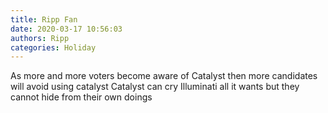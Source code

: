 ```yaml
---
title: Ripp Fan
date: 2020-03-17 10:56:03
authors: Ripp
categories: Holiday
---
```


 As more and more voters become aware of Catalyst then more candidates will avoid using catalyst 
Catalyst can cry Illuminati all it wants but they cannot hide from their own doings